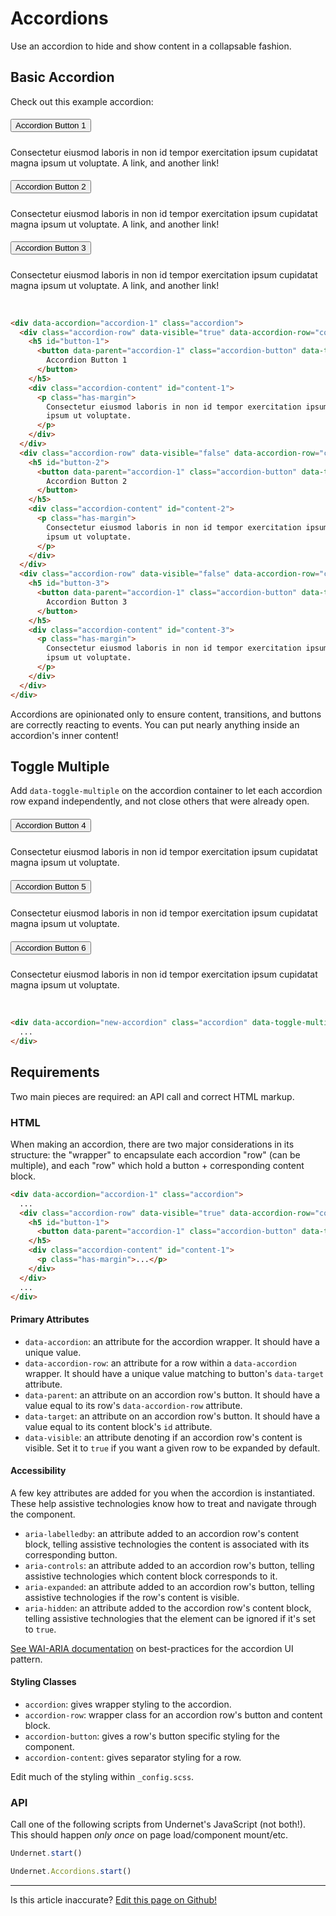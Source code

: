 # Accordions

Use an accordion to hide and show content in a collapsable fashion.

## Basic Accordion

Check out this example accordion:

<div data-accordion="accordion-1" class="accordion">
  <div class="accordion-row" data-visible="true" data-accordion-row="content-1">
    <h5 id="button-1">
      <button data-parent="accordion-1" class="accordion-button" data-target="content-1">
        Accordion Button 1
      </button>
    </h5>
    <div class="accordion-content" id="content-1">
      <p class="has-margin">
        Consectetur eiusmod laboris in non id tempor exercitation ipsum cupidatat magna
        ipsum ut voluptate. <a>A link,</a> and <a>another link!</a>
      </p>
    </div>
  </div>
  <div class="accordion-row" data-visible="false" data-accordion-row="content-2">
    <h5 id="button-2">
      <button data-parent="accordion-1" class="accordion-button" data-target="content-2">
        Accordion Button 2
      </button>
    </h5>
    <div class="accordion-content" id="content-2">
      <p class="has-margin">
        Consectetur eiusmod laboris in non id tempor exercitation ipsum cupidatat magna
        ipsum ut voluptate. <a>A link,</a> and <a>another link!</a>
      </p>
    </div>
  </div>
  <div class="accordion-row" data-visible="false" data-accordion-row="content-3">
    <h5 id="button-3">
      <button data-parent="accordion-1" class="accordion-button" data-target="content-3">
        Accordion Button 3 
      </button>
    </h5>
    <div class="accordion-content" id="content-3">
      <p class="has-margin">
        Consectetur eiusmod laboris in non id tempor exercitation ipsum cupidatat magna
        ipsum ut voluptate. <a>A link,</a> and <a>another link!</a>
      </p>
    </div>
  </div>
</div>
<br/>

```html
<div data-accordion="accordion-1" class="accordion">
  <div class="accordion-row" data-visible="true" data-accordion-row="content-1">
    <h5 id="button-1">
      <button data-parent="accordion-1" class="accordion-button" data-target="content-1">
        Accordion Button 1
      </button>
    </h5>
    <div class="accordion-content" id="content-1">
      <p class="has-margin">
        Consectetur eiusmod laboris in non id tempor exercitation ipsum cupidatat magna
        ipsum ut voluptate.
      </p>
    </div>
  </div>
  <div class="accordion-row" data-visible="false" data-accordion-row="content-2">
    <h5 id="button-2">
      <button data-parent="accordion-1" class="accordion-button" data-target="content-2">
        Accordion Button 2
      </button>
    </h5>
    <div class="accordion-content" id="content-2">
      <p class="has-margin">
        Consectetur eiusmod laboris in non id tempor exercitation ipsum cupidatat magna
        ipsum ut voluptate.
      </p>
    </div>
  </div>
  <div class="accordion-row" data-visible="false" data-accordion-row="content-3">
    <h5 id="button-3">
      <button data-parent="accordion-1" class="accordion-button" data-target="content-3">
        Accordion Button 3
      </button>
    </h5>
    <div class="accordion-content" id="content-3">
      <p class="has-margin">
        Consectetur eiusmod laboris in non id tempor exercitation ipsum cupidatat magna
        ipsum ut voluptate.
      </p>
    </div>
  </div>
</div>
```

Accordions are opinionated only to ensure content, transitions, and buttons are correctly reacting to events. You can put nearly anything inside an accordion's inner content!

## Toggle Multiple

Add `data-toggle-multiple` on the accordion container to let each accordion row expand independently, and not close others that were already open.

<div data-accordion="accordion-2" class="accordion" data-toggle-multiple>
  <div class="accordion-row" data-visible="true" data-accordion-row="content-4">
    <h5 id="button-4">
      <button data-parent="accordion-2" class="accordion-button" data-target="content-4">
        Accordion Button 4
      </button>
    </h5>
    <div class="accordion-content" id="content-4">
      <p class="has-margin">
        Consectetur eiusmod laboris in non id tempor exercitation ipsum cupidatat magna
        ipsum ut voluptate.
      </p>
    </div>
  </div>
  <div class="accordion-row" data-visible="false" data-accordion-row="content-5">
    <h5 id="button-5">
      <button data-parent="accordion-2" class="accordion-button" data-target="content-5">
        Accordion Button 5
      </button>
    </h5>
    <div class="accordion-content" id="content-5">
      <p class="has-margin">
        Consectetur eiusmod laboris in non id tempor exercitation ipsum cupidatat magna
        ipsum ut voluptate.
      </p>
    </div>
  </div>
  <div class="accordion-row" data-visible="false" data-accordion-row="content-6">
    <h5 id="button-6">
      <button data-parent="accordion-2" class="accordion-button" data-target="content-6">
        Accordion Button 6
      </button>
    </h5>
    <div class="accordion-content" id="content-6">
      <p class="has-margin">
        Consectetur eiusmod laboris in non id tempor exercitation ipsum cupidatat magna
        ipsum ut voluptate.
      </p>
    </div>
  </div>
</div>
<br/>

```html
<div data-accordion="new-accordion" class="accordion" data-toggle-multiple>
  ...
</div>
```

## Requirements

Two main pieces are required: an API call and correct HTML markup.

### HTML

When making an accordion, there are two major considerations in its structure: the "wrapper" to encapsulate each accordion "row" (can be multiple), and each "row" which hold a button + corresponding content block.

```html
<div data-accordion="accordion-1" class="accordion">
  ...
  <div class="accordion-row" data-visible="true" data-accordion-row="content-1">
    <h5 id="button-1">
      <button data-parent="accordion-1" class="accordion-button" data-target="content-1">...</button>
    </h5>
    <div class="accordion-content" id="content-1">
      <p class="has-margin">...</p>
    </div>
  </div>
  ...
</div>
```

#### Primary Attributes

- `data-accordion`: an attribute for the accordion wrapper. It should have a unique value.
- `data-accordion-row`: an attribute for a row within a `data-accordion` wrapper. It should have a unique value matching to button's `data-target` attribute.
- `data-parent`: an attribute on an accordion row's button. It should have a value equal to its row's `data-accordion-row` attribute.
- `data-target`: an attribute on an accordion row's button. It should have a value equal to its content block's `id` attribute.
- `data-visible`: an attribute denoting if an accordion row's content is visible. Set it to `true` if you want a given row to be expanded by default.

#### Accessibility

A few key attributes are added for you when the accordion is instantiated. These help assistive technologies know how to treat and navigate through the component.

- `aria-labelledby`: an attribute added to an accordion row's content block, telling assistive technologies the content is associated with its corresponding button.
- `aria-controls`: an attribute added to an accordion row's button, telling assistive technologies which content block corresponds to it.
- `aria-expanded`: an attribute added to an accordion row's button, telling assistive technologies if the row's content is visible.
- `aria-hidden`: an attribute added to the accordion row's content block, telling assistive technologies that the element can be ignored if it's set to `true`.

[See WAI-ARIA documentation](https://www.w3.org/TR/wai-aria-practices-1.1/examples/accordion/accordion.html) on best-practices for the accordion UI pattern.

#### Styling Classes

- `accordion`: gives wrapper styling to the accordion.
- `accordion-row`: wrapper class for an accordion row's button and content block.
- `accordion-button`: gives a row's button specific styling for the component.
- `accordion-content`: gives separator styling for a row.

Edit much of the styling within `_config.scss`.

### API

Call one of the following scripts from Undernet's JavaScript (not both!). This should happen _only once_ on page load/component mount/etc.

```js
Undernet.start()
```

```js
Undernet.Accordions.start()
```

<hr />
<p class="has-right-text">Is this article inaccurate? <a href="https://github.com/geotrev/undernet/tree/master/docs/accordions.md">Edit this page on Github!</a></p>
